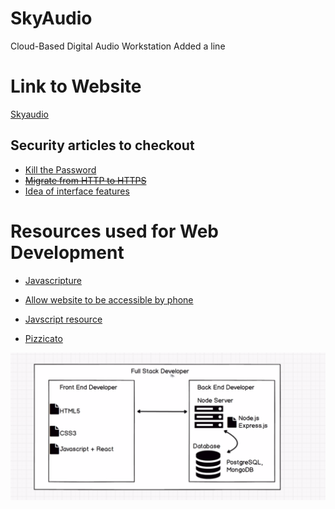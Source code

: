 # SkyAudio
Cloud-Based Digital Audio Workstation
Added a line

# Link to Website
[Skyaudio](https://skyaudio.org/)

## Security articles to checkout 
* [Kill the Password](https://www.wired.com/2012/11/ff-mat-honan-password-hacker/)
* ~~[Migrate from HTTP to HTTPS](https://www.keycdn.com/blog/http-to-https)~~
* [Idea of interface features](https://alemangui.github.io/pizzicato/#quadrafuzz)

# Resources used for Web Development
* [Javascripture](https://www.javascripture.com/Blob)
* [Allow website to be accessible by phone](https://stackoverflow.com/questions/7023052/configure-flask-dev-server-to-be-visible-across-the-network)

* [Javscript resource](https://javascript.info/)
* [Pizzicato](https://alemangui.github.io/pizzicato/#dub-delay)
 
![Useful Diagram](https://github.com/Nashluffy/SkyAudio/blob/master/Pictures/Screenshot%20from%202019-07-28%2020-25-13.png)
